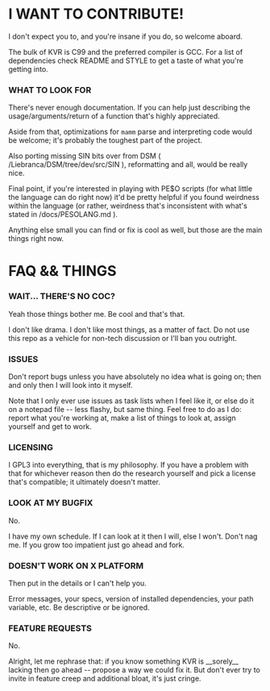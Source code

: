 # I WANT TO CONTRIBUTE!

 I don't expect you to, and you're insane if you do, so welcome aboard.

 The bulk of KVR is C99 and the preferred compiler is GCC. For a list of dependencies check README and STYLE to get a taste of what you're getting into.

### WHAT TO LOOK FOR

 There's never enough documentation. If you can help just describing the usage/arguments/return of a function that's highly appreciated.

 Aside from that, optimizations for `mamm` parse and interpreting code would be welcome; it's probably the toughest part of the project.

 Also porting missing SIN bits over from DSM ( /Liebranca/DSM/tree/dev/src/SIN ), reformatting and all, would be really nice.

 Final point, if you're interested in playing with PE$O scripts (for what little the language can do right now) it'd be pretty helpful if you found weirdness within the language (or rather, weirdness that's inconsistent with what's stated in /docs/PESOLANG.md ).

 Anything else small you can find or fix is cool as well, but those are the main things right now.

# FAQ && THINGS

### WAIT... THERE'S NO COC?

 Yeah those things bother me. Be cool and that's that.

 I don't like drama. I don't like most things, as a matter of fact. Do not use this repo as a vehicle for non-tech discussion or I'll ban you outright.

### ISSUES

 Don't report bugs unless you have absolutely no idea what is going on; then and only then I will look into it myself.

 Note that I only ever use issues as task lists when I feel like it, or else do it on a notepad file -- less flashy, but same thing. Feel free to do as I do: report what you're working at, make a list of things to look at, assign yourself and get to work.

### LICENSING

 I GPL3 into everything, that is my philosophy. If you have a problem with that for whichever reason then do the research yourself and pick a license that's compatible; it ultimately doesn't matter.

### LOOK AT MY BUGFIX

 No.

 I have my own schedule. If I can look at it then I will, else I won't. Don't nag me. If you grow too impatient just go ahead and fork.

### DOESN'T WORK ON X PLATFORM

 Then put in the details or I can't help you.

 Error messages, your specs, version of installed dependencies, your path variable, etc. Be descriptive or be ignored.

### FEATURE REQUESTS

 No.

 Alright, let me rephrase that: if you know something KVR is \_\_sorely\_\_ lacking then go ahead -- propose a way we could fix it. But don't ever try to invite in feature creep and additional bloat, it's just cringe.
